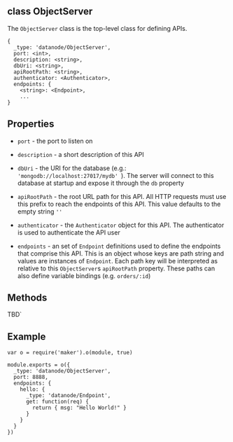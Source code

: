 class ObjectServer
----------

The ```ObjectServer``` class is the top-level class for defining APIs. 

```
{
  _type: 'datanode/ObjectServer',
  port: <int>,
  description: <string>,
  dbUri: <string>,
  apiRootPath: <string>,
  authenticator: <Authenticator>,
  endpoints: {
    <string>: <Endpoint>,
    ...
}
```

Properties
----------

* ```port``` - the port to listen on

* ```description``` - a short description of this API

* ```dbUri``` - the URI for the database (e.g.: ```'mongodb://localhost:27017/mydb' ```). The server will connect to this database at startup and expose it through the ```db``` property

* ```apiRootPath``` - the root URL path for this API. All HTTP requests must use this prefix to reach the endpoints of this API. This value defaults to the empty string ```''```

* ```authenticator``` - the ```Authenticator``` object for this API. The authenticator is used to authenticate the API user

* ```endpoints``` - an set of ```Endpoint``` definitions used to define the endpoints that comprise this API. This is an object whose keys are path string and values are instances of ```Endpoint```. Each path key will be interpreted as relative to this ```ObjectServer```s ```apiRootPath``` property. These paths can also define variable bindings (e.g. ```orders/:id```)  

Methods
----------

TBD`


Example
----------

```node
var o = require('maker').o(module, true)

module.exports = o({
  _type: 'datanode/ObjectServer',
  port: 8888,
  endpoints: {
    hello: {
      _type: 'datanode/Endpoint',
      get: function(req) {
        return { msg: "Hello World!" }
      }
    }
  }
})
```


